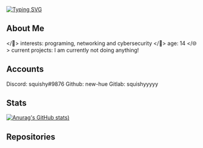 [![Typing SVG](https://readme-typing-svg.herokuapp.com/?lines=Hello+World!;I'm+</squishy>;I+like+programming+and+gaming!)](https://git.io/typing-svg)
## About Me
</📌> interests: programing, networking and cybersecurity
</👴> age: 14
</🌐> current projects: I am currently not doing anything!
## Accounts
Discord: squishy#9876
Github: new-hue
Gitlab: squishyyyyy
## Stats
[![Anurag's GitHub stats](https://github-readme-stats.vercel.app/api?username=new-hue&show_icons=true&theme=radical))](https://github.com/anuraghazra/github-readme-stats)
## Repositories
